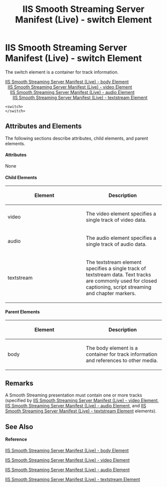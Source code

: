 ﻿---
title: IIS Smooth Streaming Server Manifest (Live) - switch Element
TOCTitle: <switch>
ms:assetid: 09c33157-d875-4afa-ac0d-5e74e5ddcd0d
ms:mtpsurl: https://msdn.microsoft.com/en-us/library/Ee673427(v=VS.90)
ms:contentKeyID: 26179471
ms.date: 05/02/2012
mtps_version: v=VS.90
---

# IIS Smooth Streaming Server Manifest (Live) - switch Element

The switch element is a container for track information.

[IIS Smooth Streaming Server Manifest (Live) - body Element](iis-smooth-streaming-server-manifest-live-body-element.md)  
  [IIS Smooth Streaming Server Manifest (Live) - video Element](iis-smooth-streaming-server-manifest-live-video-element.md)  
    [IIS Smooth Streaming Server Manifest (Live) - audio Element](iis-smooth-streaming-server-manifest-live-audio-element.md)  
      [IIS Smooth Streaming Server Manifest (Live) - textstream Element](iis-smooth-streaming-server-manifest-live-textstream-element.md)  

    <switch>
    </switch>

## Attributes and Elements

The following sections describe attributes, child elements, and parent elements.

#### Attributes

None

#### Child Elements

<table>
<colgroup>
<col style="width: 50%" />
<col style="width: 50%" />
</colgroup>
<thead>
<tr class="header">
<th><p>Element</p></th>
<th><p>Description</p></th>
</tr>
</thead>
<tbody>
<tr class="odd">
<td><p>video</p></td>
<td><p>The video element specifies a single track of video data.</p></td>
</tr>
<tr class="even">
<td><p>audio</p></td>
<td><p>The audio element specifies a single track of audio data.</p></td>
</tr>
<tr class="odd">
<td><p>textstream</p></td>
<td><p>The textstream element specifies a single track of textstream data. Text tracks are commonly used for closed captioning, script streaming and chapter markers.</p></td>
</tr>
</tbody>
</table>


#### Parent Elements

<table>
<colgroup>
<col style="width: 50%" />
<col style="width: 50%" />
</colgroup>
<thead>
<tr class="header">
<th><p>Element</p></th>
<th><p>Description</p></th>
</tr>
</thead>
<tbody>
<tr class="odd">
<td><p>body</p></td>
<td><p>The body element is a container for track information and references to other media.</p></td>
</tr>
</tbody>
</table>


## Remarks

A Smooth Streaming presentation must contain one or more tracks (specified by [IIS Smooth Streaming Server Manifest (Live) - video Element](iis-smooth-streaming-server-manifest-live-video-element.md), [IIS Smooth Streaming Server Manifest (Live) - audio Element](iis-smooth-streaming-server-manifest-live-audio-element.md), and [IIS Smooth Streaming Server Manifest (Live) - textstream Element](iis-smooth-streaming-server-manifest-live-textstream-element.md) elements).

## See Also

#### Reference

[IIS Smooth Streaming Server Manifest (Live) - body Element](iis-smooth-streaming-server-manifest-live-body-element.md)

[IIS Smooth Streaming Server Manifest (Live) - video Element](iis-smooth-streaming-server-manifest-live-video-element.md)

[IIS Smooth Streaming Server Manifest (Live) - audio Element](iis-smooth-streaming-server-manifest-live-audio-element.md)

[IIS Smooth Streaming Server Manifest (Live) - textstream Element](iis-smooth-streaming-server-manifest-live-textstream-element.md)

